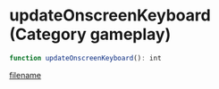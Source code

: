 # updateOnscreenKeyboard (Category gameplay)

```js
function updateOnscreenKeyboard(): int
```

[filename](updateOnscreenKeyboard_m.md ':include')